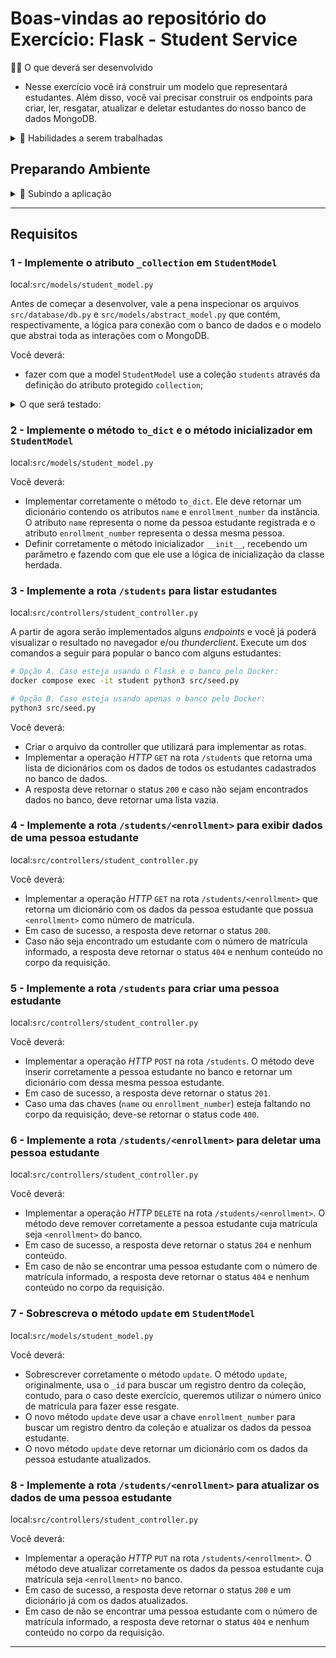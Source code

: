 # Boas-vindas ao repositório do Exercício: Flask - Student Service

<summary>🧑‍💻 O que deverá ser desenvolvido</summary>

- Nesse exercício você irá construir um modelo que representará estudantes. Além disso, você vai precisar construir os endpoints para criar, ler, resgatar, atualizar e deletar estudantes do nosso banco de dados MongoDB.

</details>

<details>
  <summary>📝 Habilidades a serem trabalhadas </summary>

Neste projeto, verificamos se você é capaz de:

- Implementar uma API utilizando arquitetura em camadas MVC.
- Aplicar conhecimentos de Orientação a Objetos no desenvolvimento WEB.
- Escrever testes para APIs para garantir a implementação dos endpoints.
- Interagir com um banco de dados não relacional MongoDB.

</details>

## Preparando Ambiente

<details>

<summary>🐳 Subindo a aplicação</summary>

**[1]** Crie o ambiente virtual para o projeto

```bash
python3 -m venv .venv && source .venv/bin/activate
```

**[2]** Instale as dependências

```bash
python3 -m pip install -r dev-requirements.txt
```

**Escolha uma opção:**

- Lembre de sua escolha para rodar as Seeds depois do Req.1

**[3 - Opção A]** Banco e Flask pelo Docker

```bash
docker compose up
```

- Recomendada: Dockerfile e Docker-compose já estão prontos para uso, para conectar o MongoDB e o Flask.

**[3 - Opção B]** Banco pelo Docker, Flask localmente pelo ambiente virtual

```bash
docker compose up -d mongodb

python3 src/app.py
```

**[4]** O projeto utilizará a Pymongo, mas se preocupe pouco com o Mongodb, pois assim como no conteúdo, você precisará penas herdar a classe abstrata [abstract_model](src/model/abstract_model.py) em sua model, para que tenha acesso aos principais métodos de manipulação do banco.

</details>

----

## Requisitos

### 1 - Implemente o atributo `_collection` em `StudentModel`

local:`src/models/student_model.py`

Antes de começar a desenvolver, vale a pena inspecionar os arquivos `src/database/db.py` e `src/models/abstract_model.py` que contém, respectivamente, a lógica para conexão com o banco de dados e o modelo que abstrai toda as interações com o MongoDB.

Você deverá:

- fazer com que a model `StudentModel` use a coleção `students` através da definição do atributo protegido `collection`;


<details>
<summary>O que será testado:</summary>

- Se o atributo protegido `_collections`, na model `StudentModel`, foi definido corretamente com o valor `students`;
- 
</details>

### 2 - Implemente o método `to_dict` e o método inicializador em `StudentModel`

local:`src/models/student_model.py`

Você deverá:

- Implementar corretamente o método `to_dict`. Ele deve retornar um dicionário contendo os atributos `name` e `enrollment_number` da instância. O atributo `name` representa o nome da pessoa estudante registrada e o atributo `enrollment_number` representa o dessa mesma pessoa.
- Definir corretamente o método inicializador `__init__`, recebendo um parâmetro e fazendo com que ele use a lógica de inicialização da classe herdada.

### 3 - Implemente a rota `/students` para listar estudantes

local:`src/controllers/student_controller.py`

A partir de agora serão implementados alguns _endpoints_ e você já poderá visualizar o resultado no navegador e/ou _thunderclient_. Execute um dos comandos a seguir para popular o banco com alguns estudantes:

```bash
# Opção A. Caso esteja usando o Flask e o banco pelo Docker:
docker compose exec -it student python3 src/seed.py

# Opção B. Caso esteja usando apenas o banco pelo Docker:
python3 src/seed.py
```

Você deverá:

- Criar o arquivo da controller que utilizará para implementar as rotas.
- Implementar a operação _HTTP_ `GET` na rota `/students` que retorna uma lista de dicionários com os dados de todos os estudantes cadastrados no banco de dados.
- A resposta deve retornar o status `200` e caso não sejam encontrados dados no banco, deve retornar uma lista vazia.

### 4 - Implemente a rota `/students/<enrollment>` para exibir dados de uma pessoa estudante

local:`src/controllers/student_controller.py`

Você deverá:

- Implementar a operação _HTTP_ `GET` na rota `/students/<enrollment>` que retorna um dicionário com os dados da pessoa estudante que possua `<enrollment>` como número de matrícula.
- Em caso de sucesso, a resposta deve retornar o status `200`.
- Caso não seja encontrado um estudante com o número de matrícula informado, a resposta deve retornar o status `404` e nenhum conteúdo no corpo da requisição.

### 5 - Implemente a rota `/students` para criar uma pessoa estudante

local:`src/controllers/student_controller.py`

Você deverá:

- Implementar a operação _HTTP_ `POST` na rota `/students`. O método deve inserir corretamente a pessoa estudante no banco e retornar um dicionário com dessa mesma pessoa estudante.
- Em caso de sucesso, a resposta deve retornar o status `201`.
- Caso uma das chaves (`name` ou `enrollment_number`) esteja faltando no corpo da requisição, deve-se retornar o status code `400`.
  
### 6 - Implemente a rota `/students/<enrollment>` para deletar uma pessoa estudante

local:`src/controllers/student_controller.py`

Você deverá:

- Implementar a operação _HTTP_ `DELETE` na rota `/students/<enrollment>`. O método deve remover corretamente a pessoa estudante cuja matrícula seja `<enrollment>` do banco.
- Em caso de sucesso, a resposta deve retornar o status `204` e nenhum conteúdo.
- Em caso de não se encontrar uma pessoa estudante com o número de matrícula informado, a resposta deve retornar o status `404` e nenhum conteúdo no corpo da requisição.
  
### 7 - Sobrescreva o método `update` em `StudentModel`

local:`src/models/student_model.py`

Você deverá:

- Sobrescrever corretamente o método `update`. O método `update`, originalmente, usa o `_id` para buscar um registro dentro da coleção, contudo, para o caso deste exercício, queremos utilizar o número único de matrícula para fazer esse resgate.
- O novo método `update` deve usar a chave `enrollment_number` para buscar um registro dentro da coleção e atualizar os dados da pessoa estudante.
- O novo método `update` deve retornar um dicionário com os dados da pessoa estudante atualizados.

### 8 - Implemente a rota `/students/<enrollment>` para atualizar os dados de uma pessoa estudante

local:`src/controllers/student_controller.py`

Você deverá:

- Implementar a operação _HTTP_ `PUT` na rota `/students/<enrollment>`. O método deve atualizar corretamente os dados da pessoa estudante cuja matrícula seja `<enrollment>` no banco.
- Em caso de sucesso, a resposta deve retornar o status `200` e um dicionário já com os dados atualizados.
- Em caso de não se encontrar uma pessoa estudante com o número de matrícula informado, a resposta deve retornar o status `404` e nenhum conteúdo no corpo da requisição.
  
----
